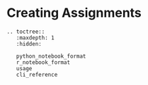# Creating Assignments

<!-- The documentation for Otter Assign is forked from the docs for jassign: https://github.com/okpy/jassign/blob/master/docs/notebook-format.md -->

```eval_rst
.. toctree::
   :maxdepth: 1
   :hidden:

   python_notebook_format
   r_notebook_format
   usage
   cli_reference
```
